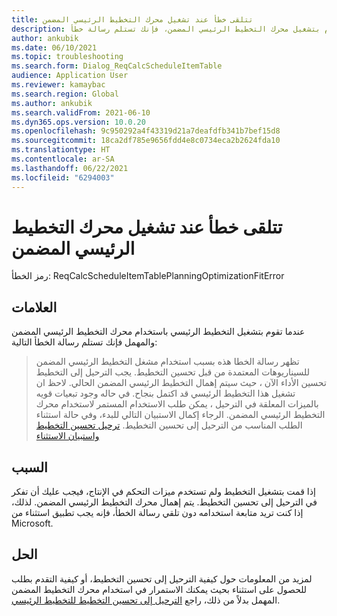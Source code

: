 ```yaml
---
title: تتلقى خطأ عند تشغيل محرك التخطيط الرئيسي المضمن
description: عندما تقوم بتشغيل محرك التخطيط الرئيسي المضمن، فإنك تستلم رسالة خطأ.
author: ankubik
ms.date: 06/10/2021
ms.topic: troubleshooting
ms.search.form: Dialog_ReqCalcScheduleItemTable
audience: Application User
ms.reviewer: kamaybac
ms.search.region: Global
ms.author: ankubik
ms.search.validFrom: 2021-06-10
ms.dyn365.ops.version: 10.0.20
ms.openlocfilehash: 9c950292a4f43319d21a7deafdfb341b7bef15d8
ms.sourcegitcommit: 18ca2df785e9656fdd4e8c0734eca2b2624fda10
ms.translationtype: HT
ms.contentlocale: ar-SA
ms.lasthandoff: 06/22/2021
ms.locfileid: "6294003"
---
```

# <a name="you-receive-an-error-when-running-the-built-in-master-planning-engine"></a>تتلقى خطأ عند تشغيل محرك التخطيط الرئيسي المضمن

رمز الخطأ: ReqCalcScheduleItemTablePlanningOptimizationFitError

## <a name="symptoms"></a>العلامات

عندما تقوم بتشغيل التخطيط الرئيسي باستخدام محرك التخطيط الرئيسي المضمن والمهمل فإنك تستلم رسالة الخطأ التالية:

> تظهر رسالة الخطا هذه بسبب استخدام مشغل التخطيط الرئيسي المضمن للسيناريوهات المعتمدة من قبل تحسين التخطيط. يجب الترحيل إلى التخطيط تحسين الأداء الآن ، حيث سيتم إهمال التخطيط الرئيسي المضمن الحالي. لاحظ ان تشغيل هذا التخطيط الرئيسي قد اكتمل بنجاح. في حاله وجود تبعيات قويه بالميزات المعلقة في الترحيل ، يمكن طلب الاستخدام المستمر لاستخدام محرك التخطيط الرئيسي المضمن. الرجاء إكمال الاستبيان التالي للبدء، وفي حالة استثناء الطلب المناسب من الترحيل إلى تحسين التخطيط. [ترحيل تحسين التخطيط واستبيان الاستثناء](https://go.microsoft.com/fwlink/?linkid=2144962)

## <a name="cause"></a>السبب

إذا قمت بتشغيل التخطيط ولم تستخدم ميزات التحكم في الإنتاج، فيجب عليك أن تفكر في الترحيل إلى تحسين التخطيط. يتم إهمال محرك التخطيط الرئيسي المضمن. لذلك، إذا كنت تريد متابعة استخدامه دون تلقي رسالة الخطأ، فإنه يجب تطبيق استثناء من Microsoft.

## <a name="resolution"></a>الحل

لمزيد من المعلومات حول كيفية الترحيل إلى تحسين التخطيط، أو كيفية التقدم بطلب للحصول على استثناء بحيث يمكنك الاستمرار في استخدام محرك التخطيط المضمن المهمل بدلاً من ذلك، راجع [الترحيل إلى تحسين التخطيط للتخطيط الرئيسي](/dynamics365/supply-chain/master-planning/new-master-planning-engine).
